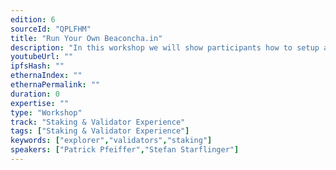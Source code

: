 ```yaml
---
edition: 6
sourceId: "QPLFHM"
title: "Run Your Own Beaconcha.in"
description: "In this workshop we will show participants how to setup and run the [beaconcha.in-explorer](https://beaconcha.in) for existing networks (mainnet, prater, sepolia) as well as for custom networks. Also we will explain how to analyze the network using the explorer and how to monitor validators. By doing this workshop we hope to learn about problems people are running into while trying to run the explorer on their own and improve the usabilty of the explorer in general."
youtubeUrl: ""
ipfsHash: ""
ethernaIndex: ""
ethernaPermalink: ""
duration: 0
expertise: ""
type: "Workshop"
track: "Staking & Validator Experience"
tags: ["Staking & Validator Experience"]
keywords: ["explorer","validators","staking"]
speakers: ["Patrick Pfeiffer","Stefan Starflinger"]
---
```

